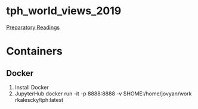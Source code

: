 # tph_world_views_2019

[Preparatory Readings](https://www.dropbox.com/sh/ru4dxh6rr6uqvfl/AADlPVWVEZ1BE4OcxPnZ0dpDa?dl=0)

# Containers

## Docker

1. Install Docker
2. JupyterHub docker run -it -p 8888:8888 -v $HOME:/home/jovyan/work rkalescky/tph:latest



